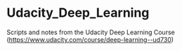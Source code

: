 # Udacity_Deep_Learning
Scripts and notes from the Udacity Deep Learning Course (https://www.udacity.com/course/deep-learning--ud730)
